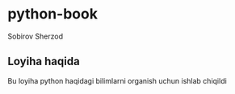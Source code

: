 # python-book

Sobirov Sherzod

## Loyiha haqida

Bu loyiha python haqidagi bilimlarni organish uchun ishlab chiqildi